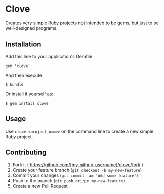 # Clove

Creates very simple Ruby projects not intended to be gems, but just
to be well-designed programs.

## Installation

Add this line to your application's Gemfile:

    gem 'clove'

And then execute:

    $ bundle

Or install it yourself as:

    $ gem install clove

## Usage

Use `clove <project_name>` on the command line to create a new simple
Ruby project.

## Contributing

1. Fork it ( https://github.com/[my-github-username]/clove/fork )
2. Create your feature branch (`git checkout -b my-new-feature`)
3. Commit your changes (`git commit -am 'Add some feature'`)
4. Push to the branch (`git push origin my-new-feature`)
5. Create a new Pull Request
